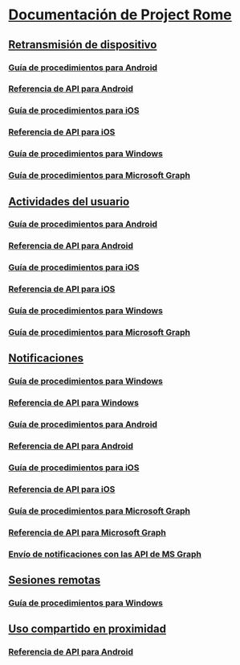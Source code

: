 # [Documentación de Project Rome](index.md)

## [Retransmisión de dispositivo](devicerelay/index.md)
### [Guía de procedimientos para Android](devicerelay/how-to-guide-for-android.md)
### [Referencia de API para Android](devicerelay/api-reference-for-android.md)
### [Guía de procedimientos para iOS](devicerelay/how-to-guide-for-ios.md)
### [Referencia de API para iOS](devicerelay/api-reference-for-ios.md)
### [Guía de procedimientos para Windows](devicerelay/how-to-guide-for-windows.md)
### [Guía de procedimientos para Microsoft Graph](devicerelay/how-to-guide-for-microsoft-graph.md)

## [Actividades del usuario](user-activities/index.md)
### [Guía de procedimientos para Android](user-activities/how-to-guide-for-android.md)
### [Referencia de API para Android](user-activities/api-reference-for-android.md)
### [Guía de procedimientos para iOS](user-activities/how-to-guide-for-ios.md)
### [Referencia de API para iOS](user-activities/api-reference-for-ios.md)
### [Guía de procedimientos para Windows](user-activities/how-to-guide-for-windows.md)
### [Guía de procedimientos para Microsoft Graph](user-activities/how-to-guide-for-microsoft-graph.md)

## [Notificaciones](notifications/index.md)
### [Guía de procedimientos para Windows](notifications/how-to-guide-for-windows.md)
### [Referencia de API para Windows](notifications//api-reference-for-windows/index.md)
### [Guía de procedimientos para Android](notifications/how-to-guide-for-android.md)
### [Referencia de API para Android](notifications/api-reference-for-android.md)
### [Guía de procedimientos para iOS](notifications/how-to-guide-for-ios.md)
### [Referencia de API para iOS](notifications/api-reference-for-ios/index.md)
### [Guía de procedimientos para Microsoft Graph](notifications/sending-notifications.md)
### [Referencia de API para Microsoft Graph](notifications/api-reference-for-windows/usernotifications/index.md)
### [Envío de notificaciones con las API de MS Graph](notifications/sending-notifications.md)

## [Sesiones remotas](remote-sessions/index.md)
### [Guía de procedimientos para Windows](remote-sessions/how-to-guide-for-windows.md)

## [Uso compartido en proximidad](nearby-sharing/index.md)
### [Referencia de API para Android](nearby-sharing/api-reference-for-android.md)